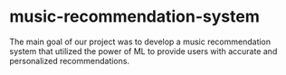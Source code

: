 # music-recommendation-system
The main goal of our project was to develop a music recommendation system that utilized the power of ML to provide users with accurate and personalized recommendations.

